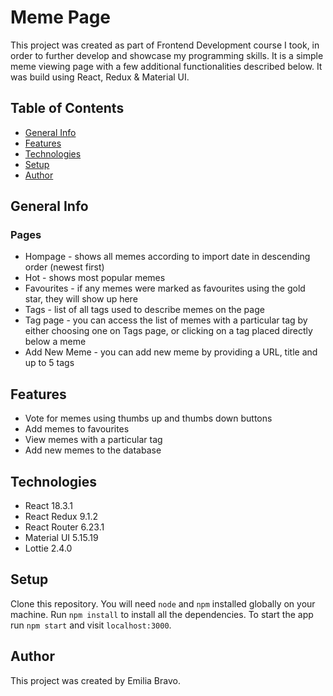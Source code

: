 # Meme Page

This project was created as part of Frontend Development course I took, in order to further develop and showcase my programming skills. It is a simple meme viewing page with a few additional functionalities described below. It was build using React, Redux & Material UI.

## Table of Contents
* [General Info](#general-info)
* [Features](#features)
* [Technologies](#technologies)
* [Setup](#setup)
* [Author](#author)

## General Info
### Pages
* Hompage - shows all memes according to import date in descending order (newest first)
* Hot - shows most popular memes
* Favourites - if any memes were marked as favourites using the gold star, they will show up here
* Tags - list of all tags used to describe memes on the page
* Tag page - you can access the list of memes with a particular tag by either choosing one on Tags page, or clicking on a tag placed directly below a meme
* Add New Meme - you can add new meme by providing a URL, title and up to 5 tags 

## Features
* Vote for memes using thumbs up and thumbs down buttons
* Add memes to favourites
* View memes with a particular tag
* Add new memes to the database

## Technologies
* React 18.3.1
* React Redux 9.1.2
* React Router 6.23.1
* Material UI 5.15.19
* Lottie 2.4.0

## Setup
Clone this repository. You will need `node` and `npm` installed globally on your machine.
Run `npm install` to install all the dependencies.
To start the app run `npm start` and visit `localhost:3000`.

## Author
This project was created by Emilia Bravo.